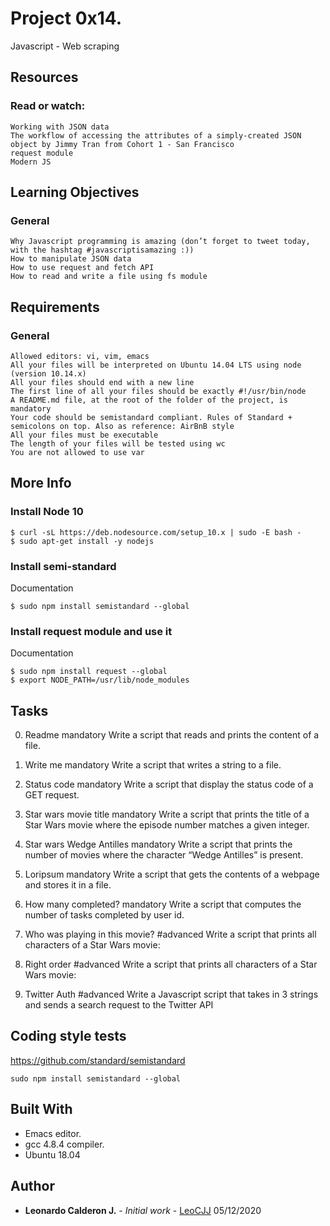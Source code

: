 # Project 0x14.

Javascript - Web scraping


## Resources

### Read or watch:

    Working with JSON data
    The workflow of accessing the attributes of a simply-created JSON
	object by Jimmy Tran from Cohort 1 - San Francisco
    request module
    Modern JS

## Learning Objectives

### General

    Why Javascript programming is amazing (don’t forget to tweet today, with the hashtag #javascriptisamazing :))
    How to manipulate JSON data
    How to use request and fetch API
    How to read and write a file using fs module


## Requirements

### General

    Allowed editors: vi, vim, emacs
    All your files will be interpreted on Ubuntu 14.04 LTS using node (version 10.14.x)
    All your files should end with a new line
    The first line of all your files should be exactly #!/usr/bin/node
    A README.md file, at the root of the folder of the project, is mandatory
    Your code should be semistandard compliant. Rules of Standard + semicolons on top. Also as reference: AirBnB style
    All your files must be executable
    The length of your files will be tested using wc
    You are not allowed to use var

## More Info

### Install Node 10
```
$ curl -sL https://deb.nodesource.com/setup_10.x | sudo -E bash -
$ sudo apt-get install -y nodejs
```
### Install semi-standard

Documentation
```
$ sudo npm install semistandard --global
```

### Install request module and use it

Documentation
```
$ sudo npm install request --global
$ export NODE_PATH=/usr/lib/node_modules
```


## Tasks

 0. Readme mandatory
Write a script that reads and prints the content of a file.

 1. Write me mandatory
Write a script that writes a string to a file.

 2. Status code mandatory
Write a script that display the status code of a GET request.

 3. Star wars movie title mandatory
Write a script that prints the title of a Star Wars movie where the episode number matches a given integer.

 4. Star wars Wedge Antilles mandatory
Write a script that prints the number of movies where the character “Wedge Antilles” is present.

 5. Loripsum mandatory
Write a script that gets the contents of a webpage and stores it in a file.

 6. How many completed? mandatory
Write a script that computes the number of tasks completed by user id.

 7. Who was playing in this movie? #advanced
Write a script that prints all characters of a Star Wars movie:

 8. Right order #advanced
Write a script that prints all characters of a Star Wars movie:

 9. Twitter Auth #advanced
Write a Javascript script that takes in 3 strings and sends a search request to the Twitter API


## Coding style tests

https://github.com/standard/semistandard
```
sudo npm install semistandard --global
```

## Built With

* Emacs editor.
* gcc 4.8.4 compiler.
* Ubuntu 18.04

## Author

* **Leonardo Calderon J.** - *Initial work* - [LeoCJJ](https://github.com/leocjj)
05/12/2020
